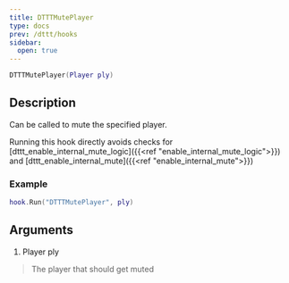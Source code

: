 ```yaml
---
title: DTTTMutePlayer
type: docs
prev: /dttt/hooks
sidebar:
  open: true
---
```


```lua
DTTTMutePlayer(Player ply)
```

## Description
Can be called to mute the specified player.

Running this hook directly avoids checks for [dttt_enable_internal_mute_logic]({{<ref "enable_internal_mute_logic">}}) and [dttt_enable_internal_mute]({{<ref "enable_internal_mute">}})

### Example
```lua
hook.Run("DTTTMutePlayer", ply)
```

## Arguments

1. Player ply
> The player that should get muted